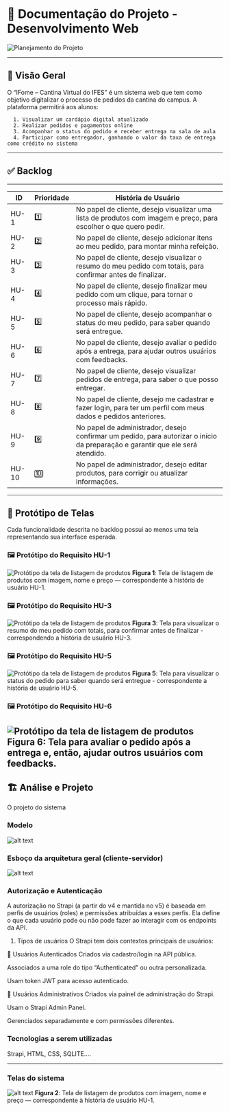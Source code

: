 # 📘 Documentação do Projeto - Desenvolvimento Web

![Planejamento do Projeto](./PMC_IFome.jpg)

---

## 🧾 Visão Geral

O “IFome – Cantina Virtual do IFES” é um sistema web que tem como objetivo digitalizar o processo de pedidos da cantina do campus. A plataforma permitirá aos alunos:

      1. Visualizar um cardápio digital atualizado
      2. Realizar pedidos e pagamentos online
      3. Acompanhar o status do pedido e receber entrega na sala de aula
      4. Participar como entregador, ganhando o valor da taxa de entrega como crédito no sistema

---

## ✅ Backlog

______________________________________________________________________________________________________________________________________________
|  ID   | Prioridade |                                     História de Usuário                                                               |
|-------|------------|-----------------------------------------------------------------------------------------------------------------------|
| HU-1  |    1️⃣      | No papel de cliente, desejo visualizar uma lista de produtos com imagem e preço, para escolher o que quero pedir.    |
| HU-2  |    2️⃣      | No papel de cliente, desejo adicionar itens ao meu pedido, para montar minha refeição.                               |
| HU-3  |    3️⃣      | No papel de cliente, desejo visualizar o resumo do meu pedido com totais, para confirmar antes de finalizar.         |
| HU-4  |    4️⃣      | No papel de cliente, desejo finalizar meu pedido com um clique, para tornar o processo mais rápido.                  |
| HU-5  |    5️⃣      | No papel de cliente, desejo acompanhar o status do meu pedido, para saber quando será entregue.                      |
| HU-6  |    6️⃣      | No papel de cliente, desejo avaliar o pedido após a entrega, para ajudar outros usuários com feedbacks.              |
| HU-7  |    7️⃣      | No papel de cliente, desejo visualizar pedidos de entrega, para saber o que posso entregar.                          |
| HU-8  |    8️⃣      | No papel de cliente, desejo me cadastrar e fazer login, para ter um perfil com meus dados e pedidos anteriores.      |
| HU-9  |    9️⃣      | No papel de administrador, desejo confirmar um pedido, para autorizar o início da preparação e garantir que ele será atendido. 
| HU-10 |    🔟      | No papel de administrador, desejo editar produtos, para corrigir ou atualizar informações.                           |

---

## 🎨 Protótipo de Telas

Cada funcionalidade descrita no backlog possui ao menos uma tela representando sua interface esperada.

### 🖼️ Protótipo do Requisito HU-1

![Protótipo da tela de listagem de produtos](HU-1.png)
**Figura 1**: Tela de listagem de produtos com imagem, nome e preço — correspondente à história de usuário HU-1.


### 🖼️ Protótipo do Requisito HU-3

![Protótipo da tela de listagem de produtos](HU-3.png)
**Figura 3**: Tela para visualizar o resumo do meu pedido com totais, para confirmar antes de finalizar - correspondendo a história de usuário HU-3.


### 🖼️ Protótipo do Requisito HU-5

![Protótipo da tela de listagem de produtos](HU-5.png)
**Figura 5**: Tela para visualizar o status do pedido para saber quando será entregue - correspondente a história de usuário HU-5.


### 🖼️ Protótipo do Requisito HU-6

![Protótipo da tela de listagem de produtos](HU-6.png)
**Figura 6**: Tela para avaliar o pedido após a entrega e, então, ajudar outros usuários com feedbacks.
---

## 🏗 Análise e Projeto 

O projeto  do sistema 

### Modelo 

![alt text](image-1.png)

### Esboço da arquitetura geral (cliente-servidor)


![alt text](image.png)


### Autorização  e Autenticação 
A autorização no Strapi (a partir do v4 e mantida no v5) é baseada em perfis de usuários (roles) e permissões atribuídas a esses perfis. Ela define o que cada usuário pode ou não pode fazer ao interagir com os endpoints da API.

1. Tipos de usuários
O Strapi tem dois contextos principais de usuários:

🔹 Usuários Autenticados
Criados via cadastro/login na API pública.

Associados a uma role do tipo “Authenticated” ou outra personalizada.

Usam token JWT para acesso autenticado.

🔸 Usuários Administrativos
Criados via painel de administração do Strapi.

Usam o Strapi Admin Panel.

Gerenciados separadamente e com permissões diferentes.


### Tecnologias a serem utilizadas 
Strapi, HTML, CSS, SQLITE....

---

### Telas do sistema

![alt text](tela1-1.png)
**Figura 2**: Tela de listagem de produtos com imagem, nome e preço — correspondente à história de usuário HU-1.


